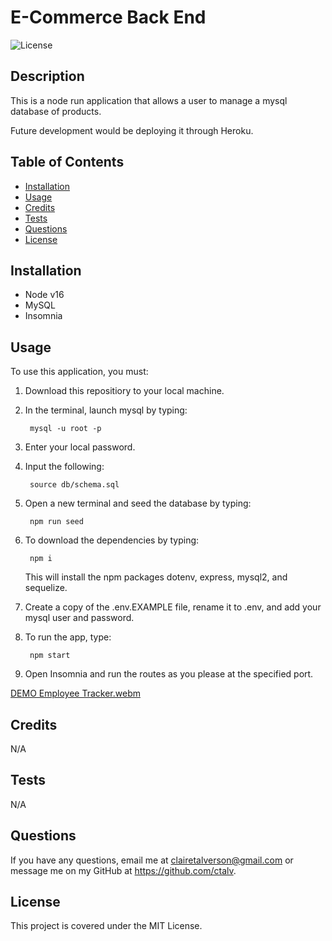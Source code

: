 # E-Commerce Back End

![License](https://img.shields.io/badge/license-MIT-green)

## Description
This is a node run application that allows a user to manage a mysql database of products.

Future development would be deploying it through Heroku.
    
## Table of Contents 
    
- [Installation](#installation)
- [Usage](#usage)
- [Credits](#credits)
- [Tests](#tests)
- [Questions](#questions)
- [License](#license)

    
## Installation
- Node v16
- MySQL
- Insomnia
    
## Usage
To use this application, you must:
1. Download this repositiory to your local machine.
2. In the terminal, launch mysql by typing:

        mysql -u root -p
3. Enter your local password.
4. Input the following:

        source db/schema.sql
5. Open a new terminal and seed the database by typing:

        npm run seed
6. To download the dependencies by typing: 

        npm i
    This will install the npm packages dotenv, express, mysql2, and sequelize.
  
7. Create a copy of the .env.EXAMPLE file, rename it to .env, and add your mysql user and password.
8. To run the app, type:

        npm start
9. Open Insomnia and run the routes as you please at the specified port.

[DEMO Employee Tracker.webm](https://github.com/ctalv/employee-tracker/assets/122413805/daed602e-191c-4af0-a0ec-bd6bd90d0a5e)

 
## Credits
N/A


## Tests
N/A
    

## Questions
If you have any questions, email me at clairetalverson@gmail.com or message me on my GitHub at https://github.com/ctalv.

## License
This project is covered under the MIT License.
